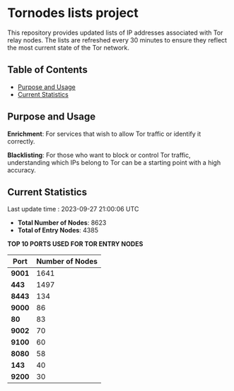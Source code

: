 # Tornodes lists project

This repository provides updated lists of IP addresses associated with Tor relay nodes. The lists are refreshed every 30 minutes to ensure they reflect the most current state of the Tor network.

## Table of Contents

- [Purpose and Usage](#purpose-and-usage)
- [Current Statistics](#current-statistics)


## Purpose and Usage

**Enrichment**: For services that wish to allow Tor traffic or identify it correctly.

**Blacklisting**: For those who want to block or control Tor traffic, understanding which IPs belong to Tor can be a starting point with a high accuracy.

## Current Statistics

Last update time : 2023-09-27 21:00:06 UTC

- **Total Number of Nodes**: 8623
- **Total of Entry Nodes**: 4385

**TOP 10 PORTS USED FOR TOR ENTRY NODES**

| **Port** | **Number of Nodes** |
|------|-----------------|
| **9001**   | 1641  |
| **443**   | 1497  |
| **8443**   | 134  |
| **9000**   | 86  |
| **80**   | 83  |
| **9002**   | 70  |
| **9100**   | 60  |
| **8080**   | 58  |
| **143**   | 40  |
| **9200**   | 30  |

